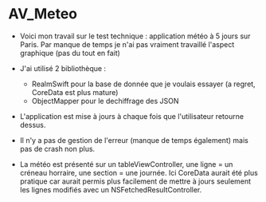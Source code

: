 # AV_Meteo


- Voici mon travail sur le test technique : application météo à 5 jours sur Paris. Par manque de temps je n'ai pas vraiment travaillé l'aspect graphique (pas du tout en fait)

- J'ai utilisé 2 bibliothèque : 
   - RealmSwift pour la base de donnée que je voulais essayer (a regret, CoreData est plus mature)
   - ObjectMapper pour le dechiffrage des JSON
   
- L'application est mise à jours à chaque fois que l'utilisateur retourne dessus.

- Il n'y a pas de gestion de l'erreur (manque de temps également) mais pas de crash non plus.

- La météo est présenté sur un tableViewController, une ligne = un créneau horraire, une section = une journée. Ici CoreData aurait été plus pratique car aurait permis plus facilement de mettre à jours seulement les lignes modifiés avec un NSFetchedResultController.

